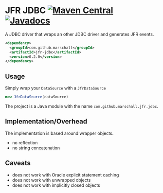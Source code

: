 JFR JDBC [![Maven Central](https://maven-badges.herokuapp.com/maven-central/com.github.marschall/jfr-jdbc/badge.svg)](https://maven-badges.herokuapp.com/maven-central/com.github.marschall/jfr-jdbc) [![Javadocs](https://www.javadoc.io/badge/com.github.marschall/jfr-jdbc.svg)](https://www.javadoc.io/doc/com.github.marschall/jfr-jdbc)
========

A JDBC driver that wraps an other JDBC driver and generates JFR events.

```xml
<dependency>
  <groupId>com.github.marschall</groupId>
  <artifactId>jfr-jdbc</artifactId>
  <version>0.2.0</version>
</dependency>
```

Usage
-----

Simply wrap your `DataSource` with a `JfrDataSource`

```java
new JfrDataSource(dataSource)
```

The project is a Java module with the name `com.github.marschall.jfr.jdbc`.

Implementation/Overhead
-----------------------

The implementation is based around wrapper objects.

* no reflection
* no string concatenation

Caveats
-------

- does not work with Oracle explicit statement caching
- does not work with unwrapped objects
- does not work with implicitly closed objects
